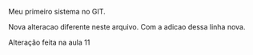 Meu primeiro sistema no GIT.

Nova alteracao diferente neste arquivo.
Com a adicao dessa linha nova.

Alteração feita na aula 11